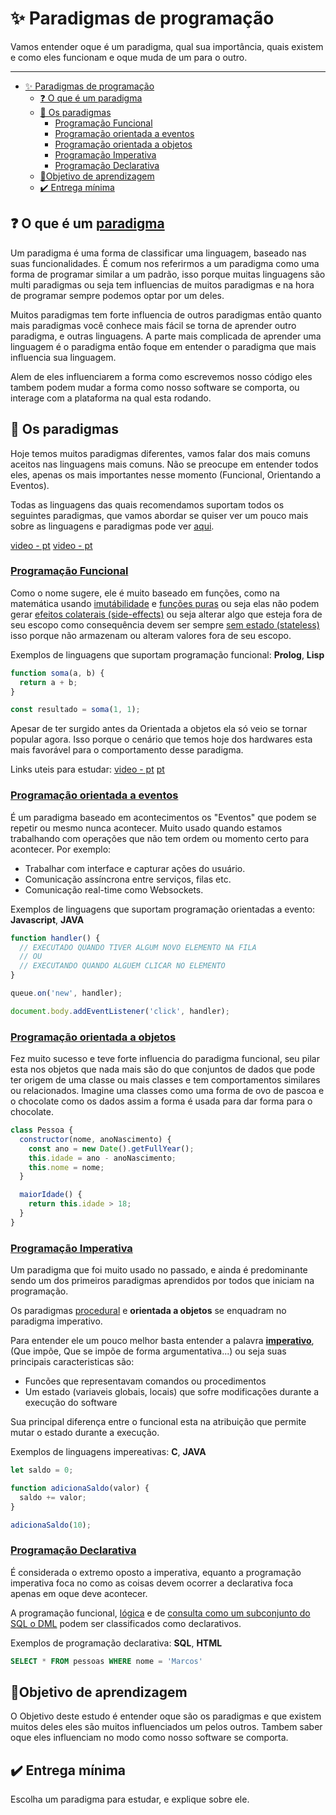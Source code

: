 # ✨ Paradigmas de programação

Vamos entender oque é um paradigma, qual sua importância, quais existem e como eles funcionam e oque muda de um para o outro.

------------------------

- [✨ Paradigmas de programação](#-paradigmas-de-programação)
  - [❓ O que é um paradigma](#-o-que-é-um-paradigma)
  - [🧰 Os paradigmas](#-os-paradigmas)
    - [Programação Funcional](#programação-funcional)
    - [Programação orientada a eventos](#programação-orientada-a-eventos)
    - [Programação orientada a objetos](#programação-orientada-a-objetos)
    - [Programação Imperativa](#programação-imperativa)
    - [Programação Declarativa](#programação-declarativa)
  - [🧠Objetivo de aprendizagem](#objetivo-de-aprendizagem)
  - [✔️ Entrega mínima](#️-entrega-mínima)


## ❓ O que é um [paradigma](https://pt.wikipedia.org/wiki/Paradigma_de_programa%C3%A7%C3%A3o)

Um paradigma é uma forma de classificar uma linguagem, baseado nas suas funcionalidades. É comum nos referirmos a um paradigma como uma forma de programar similar a um padrão, isso porque muitas linguagens são multi paradigmas ou seja tem influencias de muitos paradigmas e na hora de programar sempre podemos optar por um deles.

Muitos paradigmas tem forte influencia de outros paradigmas então quanto mais paradigmas você conhece mais fácil se torna de aprender outro paradigma, e outras linguagens. A parte mais complicada de aprender uma linguagem é o paradigma então foque em entender o paradigma que mais influencia sua linguagem.

Alem de eles influenciarem a forma como escrevemos nosso código eles tambem podem mudar a forma como nosso software se comporta, ou interage com a plataforma na qual esta rodando.

## 🧰 Os paradigmas

Hoje temos muitos paradigmas diferentes, vamos falar dos mais comuns aceitos nas linguagens mais comuns. Não se preocupe em entender todos eles, apenas os mais importantes nesse momento (Funcional, Orientando a Eventos).

Todas as linguagens das quais recomendamos suportam todos os seguintes paradigmas, que vamos abordar se quiser ver um pouco mais sobre as linguagens e paradigmas pode ver [aqui](https://en.wikipedia.org/wiki/Comparison_of_programming_languages).

[video - pt](https://www.youtube.com/watch?v=pbUS-1-cjqk) [video - pt](https://www.youtube.com/watch?v=uwPP4oO9w8s)

### [Programação Funcional](https://pt.wikipedia.org/wiki/Programa%C3%A7%C3%A3o_funcional)

Como o nome sugere, ele é muito baseado em funções, como na matemática usando [imutábilidade](https://segredo.dev/o-que-e-imutabilidade/) e [funções puras](https://en.wikipedia.org/wiki/Pure_function) ou seja elas não podem gerar [efeitos colaterais (side-effects)](https://en.wikipedia.org/wiki/Side_effect_(computer_science)) ou seja alterar algo que esteja fora de seu escopo como consequência devem ser sempre [sem estado (stateless)](https://www.redhat.com/pt-br/topics/cloud-native-apps/stateful-vs-stateless) isso porque não armazenam ou alteram valores fora de seu escopo.

Exemplos de linguagens que suportam programação funcional: **Prolog**, **Lisp**

```javascript
function soma(a, b) {
  return a + b;
}

const resultado = soma(1, 1);
```

Apesar de ter surgido antes da Orientada a objetos ela só veio se tornar popular agora. Isso porque o cenário que temos hoje dos hardwares esta mais favorável para o comportamento desse paradigma.

Links uteis para estudar:
[video - pt](https://www.youtube.com/watch?v=BxbHGPivjdc) [pt](https://medium.com/trainingcenter/programa%C3%A7%C3%A3o-funcional-para-iniciantes-9e2beddb5b43)


### [Programação orientada a eventos](https://pt.wikipedia.org/wiki/Programa%C3%A7%C3%A3o_orientada_a_eventos)

É um paradigma baseado em acontecimentos os "Eventos" que podem se repetir ou mesmo nunca acontecer.  Muito usado quando estamos trabalhando com operações que não tem ordem ou momento certo para acontecer. Por exemplo:

- Trabalhar com interface e capturar ações do usuário.
- Comunicação assíncrona entre serviços, filas etc.
- Comunicação real-time como Websockets.

Exemplos de linguagens que suportam programação orientadas a evento: **Javascript**, **JAVA**

```javascript
function handler() {
  // EXECUTADO QUANDO TIVER ALGUM NOVO ELEMENTO NA FILA
  // OU 
  // EXECUTANDO QUANDO ALGUEM CLICAR NO ELEMENTO
}

queue.on('new', handler);

document.body.addEventListener('click', handler);
```

### [Programação orientada a objetos](https://pt.wikipedia.org/wiki/Orienta%C3%A7%C3%A3o_a_objetos)

Fez muito sucesso e teve forte influencia do paradigma funcional, seu pilar esta nos objetos que nada mais são do que conjuntos de dados que pode ter origem de uma classe ou mais classes  e tem comportamentos similares ou relacionados. Imagine uma classes como uma forma de ovo de pascoa e o chocolate como os dados assim a forma é usada para dar forma para o chocolate. 

```javascript
class Pessoa {
  constructor(nome, anoNascimento) {
    const ano = new Date().getFullYear();
    this.idade = ano - anoNascimento;
    this.nome = nome;
  }

  maiorIdade() {
    return this.idade > 18;
  }
}
```
### [Programação Imperativa](https://pt.wikipedia.org/wiki/Programa%C3%A7%C3%A3o_imperativa)

Um paradigma que foi muito usado no passado, e ainda é predominante sendo um dos primeiros paradigmas aprendidos por todos que iniciam na programação. 

Os paradigmas [procedural](https://pt.wikipedia.org/wiki/Programa%C3%A7%C3%A3o_procedural) e **orientada a objetos** se enquadram no paradigma imperativo.

Para entender ele um pouco melhor basta entender a palavra [**imperativo**](https://www.dicio.com.br/imperativo/), (Que impõe, Que se impõe de forma argumentativa...) ou seja suas principais caracteristicas são:

- Funcões que representavam comandos ou procedimentos
- Um estado (variaveis globais, locais) que sofre modificações durante a execução do software

Sua principal diferença entre o funcional esta na atribuição que permite mutar o estado durante a execução.

Exemplos de linguagens impereativas: **C**, **JAVA**

```javascript
let saldo = 0;

function adicionaSaldo(valor) {
  saldo += valor;
}

adicionaSaldo(10);
```

### [Programação Declarativa](https://pt.wikipedia.org/wiki/Programa%C3%A7%C3%A3o_declarativa)

É considerada o extremo oposto a imperativa, equanto a programação imperativa foca no como as coisas devem ocorrer a declarativa foca apenas em oque deve acontecer.

A programação funcional, [lógica](https://pt.wikipedia.org/wiki/Programa%C3%A7%C3%A3o_l%C3%B3gica) e de [consulta como um subconjunto do SQL o DML](https://pt.wikipedia.org/wiki/SQL) podem ser classificados como declarativos.

Exemplos de programação declarativa: **SQL**, **HTML**

```sql
SELECT * FROM pessoas WHERE nome = 'Marcos'
```

## 🧠Objetivo de aprendizagem

O Objetivo deste estudo é entender oque são os paradigmas e que existem muitos deles eles são muitos influenciados um pelos outros. Tambem saber oque eles influenciam no modo como nosso software se comporta.

## ✔️ Entrega mínima

Escolha um paradigma para estudar, e explique sobre ele.
